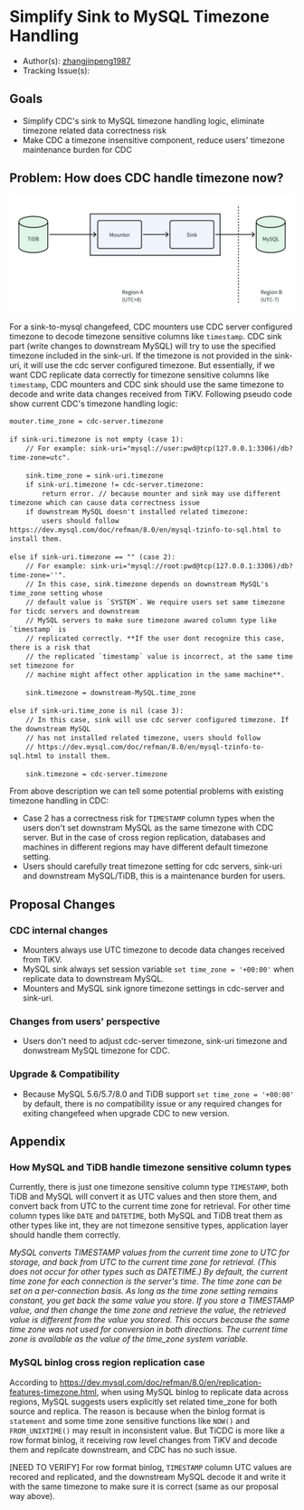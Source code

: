 # Simplify Sink to MySQL Timezone Handling

- Author(s): [zhangjinpeng1987](https://github.com/zhangjinpeng1987)
- Tracking Issue(s): 

## Goals

- Simplify CDC's sink to MySQL timezone handling logic, eliminate timezone related data correctness risk
- Make CDC a timezone insensitive component, reduce users' timezone maintenance burden for CDC

## Problem: How does CDC handle timezone now?

<img src="../media/cdc-timezone.png?sanitize=true" alt="architecture" width="600"/>

For a sink-to-mysql changefeed, CDC mounters use CDC server configured timezone to decode timezone sensitive columns like `timestamp`. CDC sink part (write changes to downstream MySQL) will try to use the specified timezone included in the sink-uri. If the timezone is not provided in the sink-uri, it will use the cdc server configured timezone. But essentially, if we want CDC replicate data correctly for timezone sensitive columns like `timestamp`, CDC mounters and CDC sink should use the same timezone to decode and write data changes received from TiKV. Following pseudo code show current CDC's timezone handling logic:

```
mouter.time_zone = cdc-server.timezone

if sink-uri.timezone is not empty (case 1):
    // For example: sink-uri="mysql://user:pwd@tcp(127.0.0.1:3306)/db?time-zone=utc".

    sink.time_zone = sink-uri.timezone
    if sink-uri.timezone != cdc-server.timezone:
        return error. // because mounter and sink may use different timezone which can cause data correctness issue
    if downstream MySQL doesn't installed related timezone:
        users should follow https://dev.mysql.com/doc/refman/8.0/en/mysql-tzinfo-to-sql.html to install them.

else if sink-uri.timezone == "" (case 2):
    // For example: sink-uri="mysql://root:pwd@tcp(127.0.0.1:3306)/db?time-zone=''".
    // In this case, sink.timezone depends on downstream MySQL's time_zone setting whose
    // default value is `SYSTEM`. We require users set same timezone for ticdc servers and downstream
    // MySQL servers to make sure timezone awared column type like `timestamp` is
    // replicated correctly. **If the user dont recognize this case, there is a risk that
    // the replicated `timestamp` value is incorrect, at the same time set timezone for   
    // machine might affect other application in the same machine**. 

    sink.timezone = downstream-MySQL.time_zone

else if sink-uri.time_zone is nil (case 3):
    // In this case, sink will use cdc server configured timezone. If the downstream MySQL
    // has not installed related timezone, users should follow 
    // https://dev.mysql.com/doc/refman/8.0/en/mysql-tzinfo-to-sql.html to install them.

    sink.timezone = cdc-server.timezone
```

From above description we can tell some potential problems with existing timezone handling in CDC:
- Case 2 has a correctness risk for `TIMESTAMP` column types when the users don't set downstram MySQL as the same timezone with CDC server. But in the case of cross region replication, databases and machines in different regions may have different default timezone setting.
- Users should carefully treat timezone setting for cdc servers, sink-uri and downstream MySQL/TiDB, this is a maintenance burden for users.

## Proposal Changes

### CDC internal changes

- Mounters always use UTC timezone to decode data changes received from TiKV.
- MySQL sink always set session variable `set time_zone = '+00:00'` when replicate data to downstream MySQL.
- Mounters and MySQL sink ignore timezone settings in cdc-server and sink-uri.

### Changes from users' perspective

- Users don't need to adjust cdc-server timezone, sink-uri timezone and donwstream MySQL timezone for CDC.

### Upgrade & Compatibility

- Because MySQL 5.6/5.7/8.0 and TiDB support `set time_zone = '+00:00'` by default, there is no compatibility issue or any required changes for exiting changefeed when upgrade CDC to new version.

## Appendix

### How MySQL and TiDB handle timezone sensitive column types

Currently, there is just one timezone sensitive column type `TIMESTAMP`, both TiDB and MySQL will convert it as UTC values and then store them, and convert back from UTC to the current time zone for retrieval. For other time column types like `DATE` and `DATETIME`, both MySQL and TiDB treat them as other types like int, they are not timezone sensitive types, application layer should handle them correctly.

*MySQL converts TIMESTAMP values from the current time zone to UTC for storage, and back from UTC to the current time zone for retrieval. (This does not occur for other types such as DATETIME.) By default, the current time zone for each connection is the server's time. The time zone can be set on a per-connection basis. As long as the time zone setting remains constant, you get back the same value you store. If you store a TIMESTAMP value, and then change the time zone and retrieve the value, the retrieved value is different from the value you stored. This occurs because the same time zone was not used for conversion in both directions. The current time zone is available as the value of the time_zone system variable.*

### MySQL binlog cross region replication case

According to https://dev.mysql.com/doc/refman/8.0/en/replication-features-timezone.html, when using MySQL binlog to replicate  data across regions, MySQL suggests users explicitly set related time_zone for both source and replica. The reason is because when the binlog format is `statement` and some time zone sensitive functions like `NOW()` and `FROM_UNIXTIME()` may result in inconsistent value. But TiCDC is more like a row format binlog, it receiving row level changes from TiKV and decode them and repilcate downstream, and CDC has no such issue.

[NEED TO VERIFY] For row format binlog, `TIMESTAMP` column UTC values are recored and replicated, and the downstream MySQL decode it and write it with the same timezone to make sure it is correct (same as our proposal way above).
